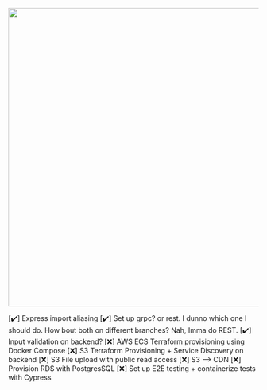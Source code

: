 <p align="center">
	<img src="https://user-images.githubusercontent.com/84760072/223321151-8b77a57a-ad72-48df-a34c-7e031a6c7ff2.png" width="600"/>
</p>

[✔️] Express import aliasing
[✔️] Set up grpc? or rest. I dunno which one I should do. How bout both on different branches? Nah, Imma do REST.
[✔️] Input validation on backend?
[❌] AWS ECS Terraform provisioning using Docker Compose
[❌] S3 Terraform Provisioning + Service Discovery on backend
[❌] S3 File upload with public read access
[❌] S3 --> CDN
[❌] Provision RDS with PostgresSQL
[❌] Set up E2E testing + containerize tests with Cypress